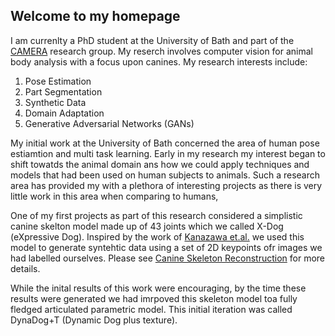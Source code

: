 ## Welcome to my homepage

I am currenlty a PhD student at the University of Bath and part of the [CAMERA](https://www.camera.ac.uk/) research group. My reserch  involves computer vision for animal body analysis with a focus upon canines. My research interests include: 

1. Pose Estimation 
2. Part Segmentation 
3. Synthetic Data
4. Domain Adaptation
5. Generative Adversarial Networks (GANs)



My initial work at the University of Bath concerned the area of human pose estiamtion and multi task learning. Early in my research my interest began to shift towatds the animal domain ans how we could apply techniques and models that had been used on human subjects to animals. Such a research area has provided my with a plethora of interesting projects as there is very little work in this area when comparing to humans, 

One of my first projects as part of this research considered a simplistic canine skelton model made up of 43 joints which we called X-Dog (eXpressive Dog). Inspired by the work of [Kanazawa et.al.](https://akanazawa.github.io/hmr/) we used this model to generate syntehtic data using a set of 2D keypoints ofr images we had labelled ourselves. Please see [Canine Skeleton Reconstruction](/CSR.md) for more details. 

While the inital results of this work were encouraging, by the time these results were generated we had imrpoved this skeleton model toa  fully fledged articulated parametric model. This initial iteration was called DynaDog+T (Dynamic Dog plus texture). 
